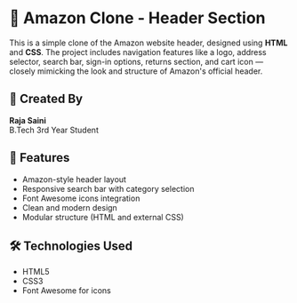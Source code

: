 # 🛒 Amazon Clone - Header Section

This is a simple clone of the Amazon website header, designed using **HTML** and **CSS**. The project includes navigation features like a logo, address selector, search bar, sign-in options, returns section, and cart icon — closely mimicking the look and structure of Amazon's official header.

## 👤 Created By

**Raja Saini**  
B.Tech 3rd Year Student  

## 📄 Features

- Amazon-style header layout  
- Responsive search bar with category selection  
- Font Awesome icons integration  
- Clean and modern design  
- Modular structure (HTML and external CSS)

## 🛠 Technologies Used

- HTML5  
- CSS3  
- Font Awesome for icons  

##
